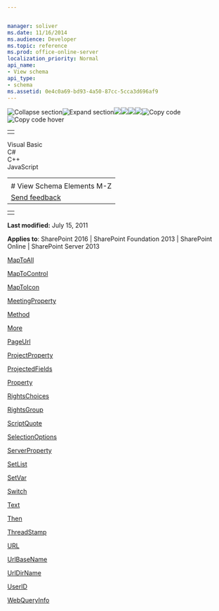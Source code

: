 ```yaml
---


manager: soliver
ms.date: 11/16/2014
ms.audience: Developer
ms.topic: reference
ms.prod: office-online-server
localization_priority: Normal
api_name:
- View schema
api_type:
- schema
ms.assetid: 0e4c0a69-bd93-4a50-87cc-5cca3d696af9
---
```


![Collapse
section](../icons/collapse_all.gif "Collapse section")![Expand
section](../icons/expand_all.gif "Expand section")![](../icons/collapse_all.gif)![](../icons/expand_all.gif)![](../icons/dropdown.gif)![](../icons/dropdownHover.gif)![Copy
code](../icons/copycode.gif "Copy code")![Copy code
hover](../icons/copycodeHighlight.gif "Copy code hover")
<table>
<tbody>
<tr class="odd">
<td align="left"></td>
</tr>
</tbody>
</table>

Visual Basic  
C\#  
C++  
JavaScript  

<table>
<tbody>
<tr class="odd">
<td align="left"><span id="runningHeaderText"></span></td>
</tr>
<tr class="even">
<td align="left"># View Schema Elements M-Z</td>
</tr>
<tr class="odd">
<td align="left"><span id="headfeedbackarea" class="feedbackhead"><a href="javascript:SubmitFeedback(&#39;docthis@Microsoft.com&#39;,&#39;&#39;,&#39;&#39;,&#39;&#39;,&#39;1.0.18082.1225&#39;,&#39;%0\dThank%20you%20for%20your%20feedback.%20The%20developer%20writing%20teams%20use%20your%20feedback%20to%20improve%20documentation.%20While%20we%20are%20reviewing%20your%20feedback,%20we%20may%20send%20you%20e-mail%20to%20ask%20for%20clarification%20or%20feedback%20on%20a%20solution.%20We%20do%20not%20use%20your%20e-mail%20address%20for%20any%20other%20purpose%20and%20we%20delete%20it%20after%20we%20finish%20our%20review.%0\AFor%20further%20information%20about%20the%20privacy%20policies%20of%20Microsoft,%20please%20see%20http://privacy.microsoft.com/en-us/default.aspx.%0\A%0\d&#39;,&#39;Customer%20feedback&#39;);">Send feedback</a></span></td>
</tr>
</tbody>
</table>

<table>
<colgroup>
<col width="100%" />
</colgroup>
<tbody>
<tr class="odd">
<td align="left"></td>
</tr>
</tbody>
</table>

**Last modified:** July 15, 2011

**Applies to**: SharePoint 2016 | SharePoint Foundation 2013 |
SharePoint Online | SharePoint Server 2013

[MapToAll](maptoall-element-view.md)

[MapToControl](maptocontrol-element-view.md)

[MapToIcon](maptoicon-element-view.md)

[MeetingProperty](meetingproperty-element-view.md)

[Method](method-element-view.md)

[More](more-element-view.md)

[PageUrl](pageurl-element-view.md)

[ProjectProperty](projectproperty-element-view.md)

[ProjectedFields](projectedfields-element-view.md)

[Property](property-element-view.md)

[RightsChoices](rightschoices-element-view.md)

[RightsGroup](rightsgroup-element-view.md)

[ScriptQuote](scriptquote-element-view.md)

[SelectionOptions](selectionoptions-element-view.md)

[ServerProperty](serverproperty-element-view.md)

[SetList](setlist-element-view.md)

[SetVar](setvar-element-view.md)

[Switch](switch-element-view.md)

[Text](text-element-view.md)

[Then](then-element-view.md)

[ThreadStamp](threadstamp-element-view.md)

[URL](url-element-view.md)

[UrlBaseName](urlbasename-element-view.md)

[UrlDirName](urldirname-element-view.md)

[UserID](userid-element-view.md)

[WebQueryInfo](webqueryinfo-element-view.md)








